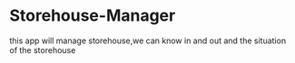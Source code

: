 # Storehouse-Manager
this app will manage storehouse,we can know in and out and the situation of the storehouse
